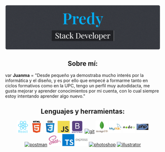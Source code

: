 [![Header](https://raw.githubusercontent.com/PredyMaster/PredyMaster/main/HeaderStack.png
"Header")](https://www.predy.es)

<h2 align="center">Sobre mí:</h2>
<p align="left">
    var <b>Juanma</b> = "Desde pequeño ya demostraba mucho interés por la informática y el diseño, y es por ello que
    empecé a
    formarme tanto en ciclos formativos como en la UPC, tengo un perfil muy autodidacta, me gusta mejorar y aprender
    conocimientos por mi cuenta, con lo cual siempre estoy
    intentando aprender algo nuevo."</p>

<h2 align="center" style="text-align:center">Lenguajes y herramientas:</h2>

<p align="center">
    <a href="#" alt="react"><img src="https://raw.githubusercontent.com/devicons/devicon/master/icons/react/react-original-wordmark.svg" alt="react" width="40" height="40" /></a>
    <a href="#" alt="html5"><img src="https://raw.githubusercontent.com/devicons/devicon/master/icons/html5/html5-original-wordmark.svg" alt="html5" width="40" height="40" /></a>
    <a href="#" alt="css3"><img src="https://raw.githubusercontent.com/devicons/devicon/master/icons/css3/css3-original-wordmark.svg" alt="css3" width="40" height="40" /></a>
    <a href="#" alt="javascript"><img src="https://raw.githubusercontent.com/devicons/devicon/master/icons/javascript/javascript-original.svg" alt="javascript" width="40" height="40" /></a>
    <a href="#" alt="bootstrap"><img src="https://raw.githubusercontent.com/devicons/devicon/master/icons/bootstrap/bootstrap-plain-wordmark.svg" alt="bootstrap" width="40" height="40" /></a>
    <a href="#" alt="git"><img src="https://www.vectorlogo.zone/logos/git-scm/git-scm-icon.svg" alt="git" width="40" height="40" /></a>
    <a href="#" alt="mongodb"></a><img src="https://raw.githubusercontent.com/devicons/devicon/master/icons/mongodb/mongodb-original-wordmark.svg" alt="mongodb" width="40" height="40" /></a>
    <a href="#" alt="mysql"><img src="https://raw.githubusercontent.com/devicons/devicon/master/icons/mysql/mysql-original-wordmark.svg" alt="mysql" width="40" height="40" /></a>
    <a href="#" alt="nodejs"><img src="https://raw.githubusercontent.com/devicons/devicon/master/icons/nodejs/nodejs-original-wordmark.svg" alt="nodejs" width="40" height="40" /></a>
    <a href="#" alt="php"><img src="https://raw.githubusercontent.com/devicons/devicon/master/icons/php/php-original.svg" alt="php" width="40" height="40" /></a>
    <a href="#" alt="postman"><img src="https://www.vectorlogo.zone/logos/getpostman/getpostman-icon.svg" alt="postman" width="40" height="40" /></a>
    <a href="#" alt="sass"><img src="https://raw.githubusercontent.com/devicons/devicon/master/icons/sass/sass-original.svg" alt="sass" width="40" height="40" /></a>
    <a href="#" alt="typescript"><img src="https://raw.githubusercontent.com/devicons/devicon/master/icons/typescript/typescript-original.svg" alt="typescript" width="40" height="40" /></a>
    <a href="#" alt="express"><img src="https://raw.githubusercontent.com/devicons/devicon/master/icons/express/express-original-wordmark.svg" alt="express" width="40" height="40" /></a>
    <a href="#" alt="photoshop"><img src="https://logodownload.org/wp-content/uploads/2019/10/adobe-photoshop-logo-0.png" alt="photoshop" width="50" height="50" /></a>
    <a href="#" alt="illustrator"><img src="https://logodownload.org/wp-content/uploads/2017/04/adobe-Illustrator-logo-0-1.png" alt="illustrator" width="50" height="50" /></a>
</p>
